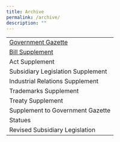 ```yaml
---
title: Archive
permalink: /archive/
description: ""
---
```

|  | 
| -------- | 
| [Government Gazette](\government-gazette)|     
| [Bill Supplement](/bill-supplement/year/)|
| Act Supplement |
| Subsidiary Legislation Supplement | 
| Industrial Relations Supplement|
| Trademarks Supplement|
| Treaty Supplement|
| Supplement to Government Gazette|
| Statues|
| Revised Subsidiary Legislation|
